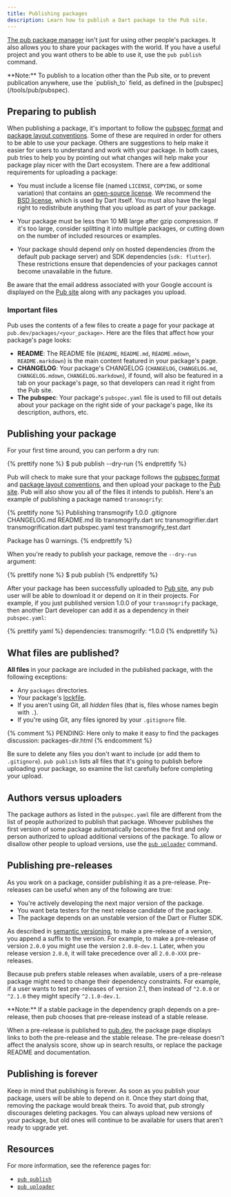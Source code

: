 ```yaml
---
title: Publishing packages
description: Learn how to publish a Dart package to the Pub site.
---
```


[The pub package manager](/guides/packages) isn't just for using other people's packages.
It also allows you to share your packages with the world. If you have a useful
project and you want others to be able to use it, use the `pub publish`
command.

<aside class="alert alert-info" markdown="1">
**Note:**
To publish to a location other than the Pub site,
or to prevent publication anywhere, use the `publish_to` field,
as defined in the [pubspec](/tools/pub/pubspec).
</aside>

## Preparing to publish

When publishing a package, it's important to follow the [pubspec
format](/tools/pub/pubspec) and
[package layout conventions](/tools/pub/package-layout).
Some of these are required in order for others to be able to use your package.
Others are suggestions to help make it easier for users to understand and work
with your package. In both cases, pub tries to help you by pointing out what
changes will help make your package play nicer with the Dart ecosystem. There
are a few additional requirements for uploading a package:

* You must include a license file (named `LICENSE`, `COPYING`, or some
  variation) that contains an [open-source license](http://opensource.org/). We
  recommend the [BSD license](http://opensource.org/licenses/BSD-2-Clause),
  which is used by Dart itself. You must also have the legal right to
  redistribute anything that you upload as part of your package.

* Your package must be less than 10 MB large after gzip compression. If
  it's too large, consider splitting it into multiple packages, or cutting down
  on the number of included resources or examples.

* Your package should depend only on hosted dependencies (from the default pub
  package server) and SDK dependencies (`sdk: flutter`). These restrictions
  ensure that dependencies of your packages cannot become unavailable in the
  future.

Be aware that the email address associated with your Google account is
displayed on the [Pub site]({{site.pub}}) along with any
packages you upload.

### Important files

Pub uses the contents of a few files to create a page for your
package at `pub.dev/packages/<your_package>`. Here are the files that
affect how your package's page looks:

* **README**: The README file (`README`, `README.md`, `README.mdown`,
  `README.markdown`) is the main content featured in your package's page.
* **CHANGELOG**: Your package's CHANGELOG (`CHANGELOG`, `CHANGELOG.md`,
  `CHANGELOG.mdown`, `CHANGELOG.markdown`), if found, will also be featured in a
  tab on your package's page, so that developers can read it right from
  the Pub site.
* **The pubspec**: Your package's `pubspec.yaml` file is used to fill out
  details about your package on the right side of your package's page, like its
  description, authors, etc.

## Publishing your package

For your first time around, you can perform a dry run:

{% prettify none %}
$ pub publish --dry-run
{% endprettify %}

Pub will check to make sure that your package follows the
[pubspec format](/tools/pub/pubspec) and
[package layout conventions](/tools/pub/package-layout),
and then upload your package to the
[Pub site]({{site.pub}}). Pub will also show you all of
the files it intends to publish. Here's an example of publishing a package
named `transmogrify`:

{% prettify none %}
Publishing transmogrify 1.0.0
    .gitignore
    CHANGELOG.md
    README.md
    lib
        transmogrify.dart
        src
            transmogrifier.dart
            transmogrification.dart
    pubspec.yaml
    test
        transmogrify_test.dart

Package has 0 warnings.
{% endprettify %}

When you're ready to publish your package, remove the `--dry-run` argument:

{% prettify none %}
$ pub publish
{% endprettify %}

After your package has been successfully uploaded to
[Pub site]({{site.pub}}), any pub user will be able to
download it or depend on it in their projects. For example, if you just
published version 1.0.0 of your `transmogrify` package, then another Dart
developer can add it as a dependency in their `pubspec.yaml`:

{% prettify yaml %}
dependencies:
  transmogrify: ^1.0.0
{% endprettify %}

## What files are published?

**All files** in your package are included in the published package, with
the following exceptions:

* Any `packages` directories.
* Your package's [lockfile](/tools/pub/glossary#lockfile).
* If you aren't using Git, all _hidden_ files (that is,
  files whose names begin with `.`).
* If you're using Git, any files ignored by your `.gitignore` file.

{% comment %}
PENDING: Here only to make it easy to find the packages discussion: packages-dir.html
{% endcomment %}

Be sure to delete any files you don't want to include (or add them to
`.gitignore`). `pub publish` lists all files that it's going to publish
before uploading your package,
so examine the list carefully before completing your upload.

## Authors versus uploaders

The package authors as listed in the `pubspec.yaml` file
are different from the list of people authorized to publish that package.
Whoever publishes the first version of some package automatically becomes
the first and only person authorized to upload additional versions of the package.
To allow or disallow other people to upload versions,
use the [`pub uploader`](cmd/pub-uploader) command.

## Publishing pre-releases

As you work on a package, consider publishing it as a pre-release.
Pre-releases can be useful when any of the following are true:

* You're actively developing the next major version of the package.
* You want beta testers for the next release candidate of the package.
* The package depends on an unstable version of the Dart or Flutter SDK.

As described in [semantic versioning][semver], to make a pre-release of a version,
you append a suffix to the version. For example, to make a pre-release of
version `2.0.0` you might use the version `2.0.0-dev.1`. Later, when you
release version `2.0.0`, it will take precedence over all `2.0.0-XXX` pre-releases.

Because pub prefers stable releases when available, users of a pre-release package
might need to change their dependency constraints.
For example, if a user wants to test pre-releases of version 2.1, then
instead of `^2.0.0` or `^2.1.0` they might specify `^2.1.0-dev.1`.

<aside class="alert alert-info" markdown="1">
  **Note:**
  If a stable package in the dependency graph depends on a pre-release,
  then pub chooses that pre-release instead of a stable release.
</aside>

When a pre-release is published to [pub.dev](https://pub.dev),
the package page displays links to both the pre-release and the stable release.
The pre-release doesn't affect the analysis score, show up in search results,
or replace the package README and documentation. 

[semver]: https://semver.org/spec/v2.0.0-rc.1.html

## Publishing is forever

Keep in mind that publishing is forever. As soon as you publish your package,
users will be able to depend on it. Once they start doing that, removing
the package would break theirs. To avoid that, pub strongly discourages
deleting packages. You can always upload new versions of your package, but
old ones will continue to be available for users that aren't ready to
upgrade yet.

## Resources

For more information, see the reference pages for:

* [`pub publish`](/tools/pub/cmd/pub-lish)
* [`pub uploader`](/tools/pub/cmd/pub-uploader)
